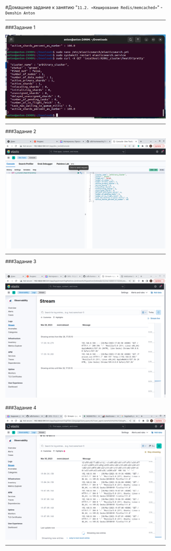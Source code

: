 #Домашнее задание к занятию "`11.2. «Кеширование Redis/memcached»`" - `Demshin Anton`


---

###Задание 1

![alt text](https://github.com/UserWhoUser/img/blob/master/elasticsearch.png) 

---

###Задание 2

![alt text](https://github.com/UserWhoUser/img/blob/master/kibana.png)
 
---

###Задание 3

![alt text](https://github.com/UserWhoUser/img/blob/master/logstash.png)
---

###Задание 4

![alt text](https://github.com/UserWhoUser/img/blob/master/filebeat.png)

---
